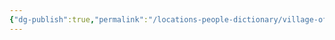 ```yaml
---
{"dg-publish":true,"permalink":"/locations-people-dictionary/village-of-barovia/village-of-barovia/","tags":["Location","TownArea"]}
---
```


